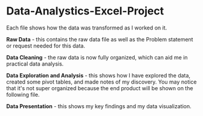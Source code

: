 # Data-Analystics-Excel-Project

Each file shows how the data was transformed as I worked on it. 

**Raw Data** - this contains the raw data file as well as the Problem statement or request needed for this data.

**Data Cleaning** - the raw data is now fully organized, which can aid me in practical data analysis. 

**Data Exploration and Analysis** - this shows how I have explored the data, created some pivot tables, and made notes of my discovery. You may notice that it's not super organized because the end product will be shown on the following file. 

**Data Presentation** - this shows my key findings and my data visualization.  
